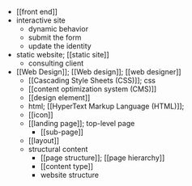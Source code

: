 - [[front end]]
- interactive site
    - dynamic behavior
    - submit the form
    - update the identity
- static website; [[static site]]
    - consulting client
- [[Web Design]]; [[Web design]]; [[web designer]]
    - [[Cascading Style Sheets (CSS)]]; css
    - [[content optimization system (CMS)]]
    - [[design element]]
    - html; [[HyperText Markup Language (HTML)]];
    - [[icon]]
    - [[landing page]]; top-level page
        - [[sub-page]]
    - [[layout]]
    - structural content
        - [[page structure]]; [[page hierarchy]]
        - [[content type]]
        - website structure
